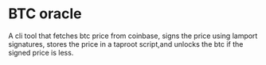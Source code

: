 # BTC oracle

A cli tool that fetches btc price from coinbase, signs the price using lamport signatures, stores the price in a taproot script,and unlocks the btc if the signed price is less.
